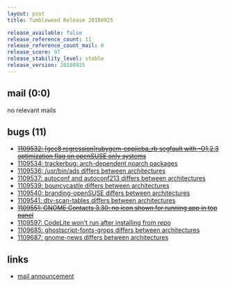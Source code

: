 ```yaml
---
layout: post
title: Tumbleweed Release 20180925

release_available: false
release_reference_count: 11
release_reference_count_mail: 0
release_score: 97
release_stability_level: stable
release_version: 20180925
---
```


## mail (0:0)

no relevant mails

## bugs (11)

<!--more-->

- ~~[1109532: \[gcc8 regression\]rubygem-cppjieba_rb segfault with -O1,2,3 optimization flag on openSUSE only systems](https://bugzilla.opensuse.org/show_bug.cgi?id=1109532)~~
- [1109534: trackerbug: arch-dependent noarch packages](https://bugzilla.opensuse.org/show_bug.cgi?id=1109534)
- [1109536: /usr/bin/ads differs between architectures](https://bugzilla.opensuse.org/show_bug.cgi?id=1109536)
- [1109537: autoconf and autoconf213 differs between architectures](https://bugzilla.opensuse.org/show_bug.cgi?id=1109537)
- [1109539: bouncycastle differs between architectures](https://bugzilla.opensuse.org/show_bug.cgi?id=1109539)
- [1109540: branding-openSUSE differs between architectures](https://bugzilla.opensuse.org/show_bug.cgi?id=1109540)
- [1109541: dtv-scan-tables differs between architectures](https://bugzilla.opensuse.org/show_bug.cgi?id=1109541)
- ~~[1109551: GNOME Contacts 3.30: no icon shown for running app in top panel](https://bugzilla.opensuse.org/show_bug.cgi?id=1109551)~~
- [1109597: CodeLite won't run after installing from repo](https://bugzilla.opensuse.org/show_bug.cgi?id=1109597)
- [1109685: ghostscript-fonts-grops differs between architectures](https://bugzilla.opensuse.org/show_bug.cgi?id=1109685)
- [1109687: gnome-news differs between architectures](https://bugzilla.opensuse.org/show_bug.cgi?id=1109687)



## links

- [mail announcement](https://lists.opensuse.org/opensuse-factory/2018-09/msg00206.html)
